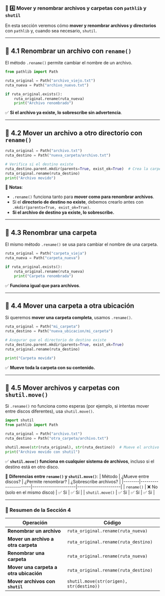 ### **📌 4️⃣ Mover y renombrar archivos y carpetas con `pathlib` y `shutil`**  
En esta sección veremos cómo **mover y renombrar archivos y directorios** con `pathlib` y, cuando sea necesario, `shutil`.

---

## **🔹 4.1 Renombrar un archivo con `rename()`**
El método `.rename()` permite cambiar el nombre de un archivo.

```python
from pathlib import Path

ruta_original = Path("archivo_viejo.txt")
ruta_nueva = Path("archivo_nuevo.txt")

if ruta_original.exists():
    ruta_original.rename(ruta_nueva)
    print("Archivo renombrado")
```
✅ **Si el archivo ya existe, lo sobrescribe sin advertencia**.

---

## **🔹 4.2 Mover un archivo a otro directorio con `rename()`**
```python
ruta_original = Path("archivo.txt")
ruta_destino = Path("nueva_carpeta/archivo.txt")

# Verifica si el destino existe
ruta_destino.parent.mkdir(parents=True, exist_ok=True)  # Crea la carpeta si no existe
ruta_original.rename(ruta_destino)
print("Archivo movido")
```
📌 **Notas**:
- `.rename()` funciona tanto para **mover como para renombrar archivos**.
- Si el **directorio de destino no existe**, debemos crearlo antes con `.mkdir(parents=True, exist_ok=True)`.
- **Si el archivo de destino ya existe, lo sobrescribe.**

---

## **🔹 4.3 Renombrar una carpeta**
El mismo método `.rename()` se usa para cambiar el nombre de una carpeta.

```python
ruta_original = Path("carpeta_vieja")
ruta_nueva = Path("carpeta_nueva")

if ruta_original.exists():
    ruta_original.rename(ruta_nueva)
    print("Carpeta renombrada")
```
✅ **Funciona igual que para archivos**.

---

## **🔹 4.4 Mover una carpeta a otra ubicación**
Si queremos **mover una carpeta completa**, usamos `.rename()`.

```python
ruta_original = Path("mi_carpeta")
ruta_destino = Path("nueva_ubicacion/mi_carpeta")

# Asegurar que el directorio de destino existe
ruta_destino.parent.mkdir(parents=True, exist_ok=True)
ruta_original.rename(ruta_destino)

print("Carpeta movida")
```
✅ **Mueve toda la carpeta con su contenido.**

---

## **🔹 4.5 Mover archivos y carpetas con `shutil.move()`**  
Si `.rename()` no funciona como esperas (por ejemplo, si intentas mover entre discos diferentes), usa `shutil.move()`.

```python
import shutil
from pathlib import Path

ruta_original = Path("archivo.txt")
ruta_destino = Path("otra_carpeta/archivo.txt")

shutil.move(str(ruta_original), str(ruta_destino))  # Mueve el archivo
print("Archivo movido con shutil")
```
✅ **`shutil.move()` funciona en cualquier sistema de archivos**, incluso si el destino está en otro disco.

📌 **Diferencias entre `rename()` y `shutil.move()`**:
| Método | ¿Mueve entre discos? | ¿Permite renombrar? | ¿Sobrescribe archivos? |
|--------|----------------------|----------------------|----------------------|
| `rename()` | ❌ No (solo en el mismo disco) | ✅ Sí | ✅ Sí |
| `shutil.move()` | ✅ Sí | ✅ Sí | ✅ Sí |

---

### **📌 Resumen de la Sección 4**
| **Operación** | **Código** |
|--------------|------------|
| **Renombrar un archivo** | `ruta_original.rename(ruta_nueva)` |
| **Mover un archivo a otra carpeta** | `ruta_original.rename(ruta_destino)` |
| **Renombrar una carpeta** | `ruta_original.rename(ruta_nueva)` |
| **Mover una carpeta a otra ubicación** | `ruta_original.rename(ruta_destino)` |
| **Mover archivos con `shutil`** | `shutil.move(str(origen), str(destino))` |

